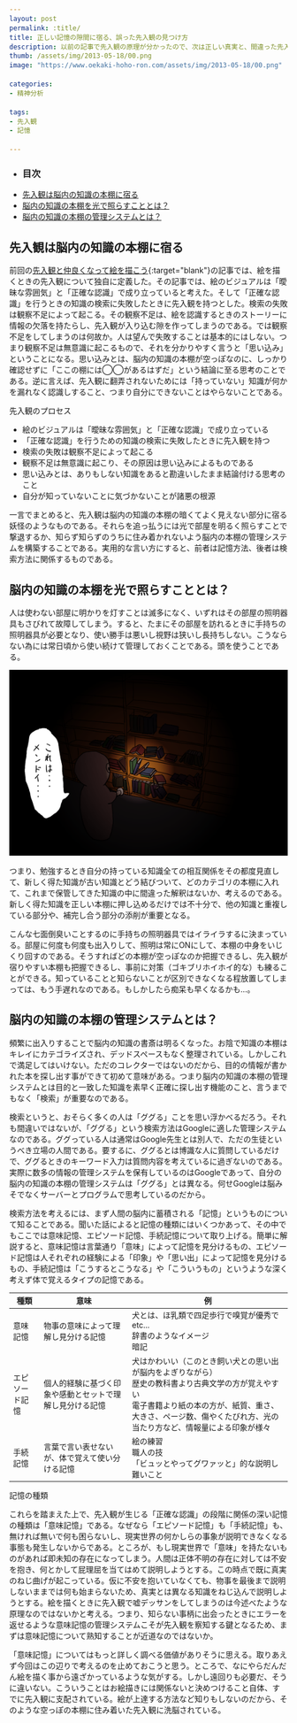 ```yaml
---
layout: post
permalink: :title/
title: 正しい記憶の隙間に宿る、誤った先入観の見つけ方
description: 以前の記事で先入観の原理が分かったので、次は正しい真実と、間違った先入観の見分け方を考える。
thumb: /assets/img/2013-05-18/00.png
image: "https://www.oekaki-hoho-ron.com/assets/img/2013-05-18/00.png"

categories:
- 精神分析

tags:
- 先入観
- 記憶

---
```


- ### 目次
- [先入観は脳内の知識の本棚に宿る](#先入観は脳内の知識の本棚に宿る)
- [脳内の知識の本棚を光で照らすこととは？](#脳内の知識の本棚を光で照らすこととは)
- [脳内の知識の本棚の管理システムとは？](#脳内の知識の本棚の管理システムとは)


## 先入観は脳内の知識の本棚に宿る

前回の[先入観と仲良くなって絵を描こう](/preconception/index.html){:target="blank"}の記事では、絵を描くときの先入観について独自に定義した。その記事では、絵のビジュアルは「曖昧な雰囲気」と「正確な認識」で成り立っていると考えた。そして「正確な認識」を行うときの知識の検索に失敗したときに先入観を持つとした。検索の失敗は観察不足によって起こる。その観察不足は、絵を認識するときのストーリーに情報の欠落を持たらし、先入観が入り込む隙を作ってしまうのである。では観察不足をしてしまうのは何故か。人は望んで失敗することは基本的にはしない。つまり観察不足は無意識に起こるもので、それを分かりやすく言うと「思い込み」ということになる。思い込みとは、脳内の知識の本棚が空っぽなのに、しっかり確認せずに「ここの棚には◯◯があるはずだ」という結論に至る思考のことである。逆に言えば、先入観に翻弄されないためには「持っていない」知識が何かを漏れなく認識しすること、つまり自分にできないことはやらないことである。

<span>先入観のプロセス</span>

- 絵のビジュアルは「曖昧な雰囲気」と「正確な認識」で成り立っている
- 「正確な認識」を行うための知識の検索に失敗したときに先入観を持つ
- 検索の失敗は観察不足によって起こる
- 観察不足は無意識に起こり、その原因は思い込みによるものである
- 思い込みとは、ありもしない知識をあると勘違いしたまま結論付ける思考のこと
- 自分が知っていないことに気づかないことが諸悪の根源

一言でまとめると、先入観は脳内の知識の本棚の暗くてよく見えない部分に宿る妖怪のようなものである。それらを追っ払うには光で部屋を明るく照らすことで撃退するか、知らず知らずのうちに住み着かれないよう脳内の本棚の管理システムを構築することである。実用的な言い方にすると、前者は記憶方法、後者は検索方法に関係するものである。

## 脳内の知識の本棚を光で照らすこととは？

人は使わない部屋に明かりを灯すことは滅多になく、いずれはその部屋の照明器具もさびれて故障してしまう。すると、たまにその部屋を訪れるときに手持ちの照明器具が必要となり、使い勝手は悪いし視野は狭いし長持ちしない。こうならない為には常日頃から使い続けて管理しておくことである。頭を使うことである。

![暗くて良く見えない書斎](/assets/img/2013-05-18/01.png)

つまり、勉強するとき自分の持っている知識全ての相互関係をその都度見直して、新しく得た知識が古い知識とどう結びついて、どのカテゴリの本棚に入れて、これまで保管してきた知識の中に間違った解釈はないか、考えるのである。新しく得た知識を正しい本棚に押し込めるだけでは不十分で、他の知識と重複している部分や、補完し合う部分の添削が重要となる。

こんな七面倒臭いことするのに手持ちの照明器具ではイライラするに決まっている。部屋に何度も何度も出入りして、照明は常にONにして、本棚の中身をいじくり回すのである。そうすればどの本棚が空っぽなのか把握できるし、先入観が宿りやすい本棚も把握できるし、事前に対策（ゴキブリホイホイ的な）も練ることができる。知っていることと知らないことが区別できなくなる程放置してしまっては、もう手遅れなのである。もしかしたら痴呆も早くなるかも...。

## 脳内の知識の本棚の管理システムとは？

頻繁に出入りすることで脳内の知識の書斎は明るくなった。お陰で知識の本棚はキレイにカテゴライズされ、デッドスペースもなく整理されている。しかしこれで満足してはいけない。ただのコレクターではないのだから、目的の情報が書かれた本を探し出す事ができて初めて意味がある。つまり脳内の知識の本棚の管理システムとは目的と一致した知識を素早く正確に探し出す機能のこと、言うまでもなく「検索」が重要なのである。

検索というと、おそらく多くの人は「ググる」ことを思い浮かべるだろう。それも間違いではないが、「ググる」という検索方法はGoogleに適した管理システムなのである。ググっている人は通常はGoogle先生とは別人で、ただの生徒というべき立場の人間である。要するに、ググるとは博識な人に質問しているだけで、ググるときのキーワード入力は質問内容を考えているに過ぎないのである。実際に数多の情報の管理システムを保有しているのはGoogleであって、自分の脳内の知識の本棚の管理システムは「ググる」とは異なる。何せGoogleは脳みそでなくサーバーとプログラムで思考しているのだから。

検索方法を考えるには、まず人間の脳内に蓄積される「記憶」というものについて知ることである。聞いた話によると記憶の種類にはいくつかあって、その中でもここでは意味記憶、エピソード記憶、手続記憶について取り上げる。簡単に解説すると、意味記憶は言葉通り「意味」によって記憶を見分けるもの、エピソード記憶は人それぞれの経験による「印象」や「思い出」によって記憶を見分けるもの、手続記憶は「こうするとこうなる」や「こういうもの」というような深く考えず体で覚えるタイプの記憶である。

|種類|意味|例|
|---|---|---|
|意味記憶|物事の意味によって理解し見分ける記憶|犬とは、ほ乳類で四足歩行で嗅覚が優秀でetc...<br>辞書のようなイメージ<br>暗記|
|エピソード記憶|個人的経験に基づく印象や感動とセットで理解し見分ける記憶|犬はかわいい（このとき飼い犬との思い出が脳内をよぎりながら）<br>歴史の教科書より古典文学の方が覚えやすい<br>電子書籍より紙の本の方が、紙質、重さ、大きさ、ページ数、傷やくたびれ方、光の当たり方など、情報量による印象が様々|
|手続記憶|言葉で言い表せないが、体で覚えて使い分ける記憶|絵の練習<br>職人の技<br>「ビュッとやってグワァッと」的な説明し難いこと|

<span>記憶の種類</span>

これらを踏まえた上で、先入観が生じる「正確な認識」の段階に関係の深い記憶の種類は「意味記憶」である。なぜなら「エピソード記憶」も「手続記憶」も、無ければ無いで何も困らないし、現実世界の何かしらの事象が説明できなくなる事態も発生しないからである。ところが、もし現実世界で「意味」を持たないものがあれば即未知の存在になってしまう。人間は正体不明の存在に対しては不安を抱き、何とかして屁理屈を当てはめて説明しようとする。この時点で既に真実のねじ曲げが起こっている。仮に不安を抱いていなくても、物事を最後まで説明しないままでは何も始まらないため、真実とは異なる知識をねじ込んで説明しようとする。絵を描くときに先入観で嘘デッサンをしてしまうのは今述べたような原理なのではないかと考える。つまり、知らない事柄に出会ったときにエラーを返せるような意味記憶の管理システムこそが先入観を察知する鍵となるため、まずは意味記憶について熟知することが近道なのではないか。

「意味記憶」についてはもっと詳しく調べる価値がありそうに思える。取りあえず今回はこの辺りで考えるのを止めておこうと思う。ところで、なにやらだんだん絵を描く事から遠ざかっているような気がする。しかし遠回りも必要だ、そうに違いない。こういうことはお絵描きには関係ないと決めつけること自体、すでに先入観に支配されている。絵が上達する方法など知りもしないのだから、そのような空っぽの本棚に住み着いた先入観に洗脳されている。
